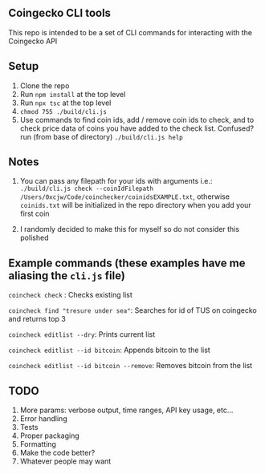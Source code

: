 ## Coingecko CLI tools
This repo is intended to be a set of CLI commands for interacting with the Coingecko API

## Setup
1. Clone the repo
2. Run `npm install` at the top level
3. Run `npx tsc` at the top level
4. `chmod 755 ./build/cli.js`
5. Use commands to find coin ids, add / remove coin ids to check, and to check price data of coins you have added to the check list. Confused? run (from base of directory) `./build/cli.js help`

## Notes
1. You can pass any filepath for your ids with arguments i.e.: `./build/cli.js check --coinIdFilepath /Users/0xcjw/Code/coinchecker/coinidsEXAMPLE.txt`, otherwise `coinids.txt` will be initialized in the repo directory when you add your first coin

2. I randomly decided to make this for myself so do not consider this polished

## Example commands (these examples have me aliasing the `cli.js` file)
`coincheck check` : Checks existing list

`coincheck find "tresure under sea"`: Searches for id of TUS on coingecko and returns top 3

`coincheck editlist --dry`: Prints current list

`coincheck editlist --id bitcoin`: Appends bitcoin to the list

`coincheck editlist --id bitcoin --remove`: Removes bitcoin from the list

## TODO
1. More params: verbose output, time ranges, API key usage, etc...
2. Error handling
3. Tests
4. Proper packaging
5. Formatting
6. Make the code better?
7. Whatever people may want

